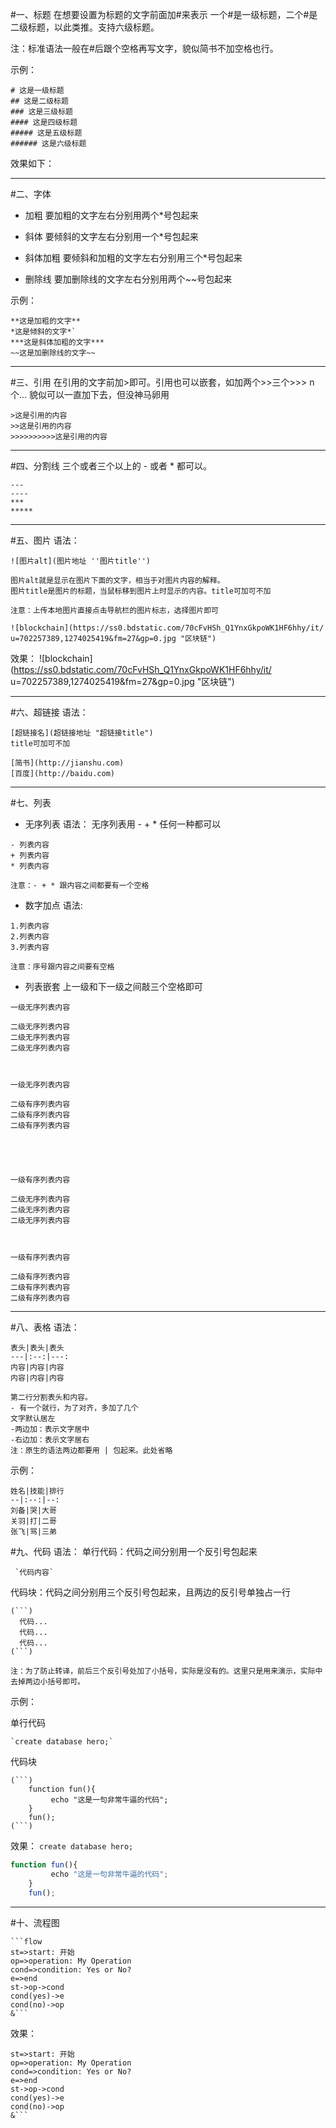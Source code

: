 #一、标题
在想要设置为标题的文字前面加#来表示
一个#是一级标题，二个#是二级标题，以此类推。支持六级标题。

注：标准语法一般在#后跟个空格再写文字，貌似简书不加空格也行。

示例：

```text
# 这是一级标题
## 这是二级标题
### 这是三级标题
#### 这是四级标题
##### 这是五级标题
###### 这是六级标题
```

效果如下：

---

#二、字体

- 加粗
  要加粗的文字左右分别用两个\*号包起来

- 斜体
  要倾斜的文字左右分别用一个\*号包起来

- 斜体加粗
  要倾斜和加粗的文字左右分别用三个\*号包起来

- 删除线
  要加删除线的文字左右分别用两个~~号包起来

示例：

```text
**这是加粗的文字**
*这是倾斜的文字*`
***这是斜体加粗的文字***
~~这是加删除线的文字~~
```

---

#三、引用
在引用的文字前加>即可。引用也可以嵌套，如加两个>>三个>>>
n 个...
貌似可以一直加下去，但没神马卵用

```text
>这是引用的内容
>>这是引用的内容
>>>>>>>>>>这是引用的内容
```

---

#四、分割线
三个或者三个以上的 - 或者 \* 都可以。

```text
---
----
***
*****
```

---

#五、图片
语法：

```text
![图片alt](图片地址 ''图片title'')

图片alt就是显示在图片下面的文字，相当于对图片内容的解释。
图片title是图片的标题，当鼠标移到图片上时显示的内容。title可加可不加

注意：上传本地图片直接点击导航栏的图片标志，选择图片即可
```

```text
![blockchain](https://ss0.bdstatic.com/70cFvHSh_Q1YnxGkpoWK1HF6hhy/it/
u=702257389,1274025419&fm=27&gp=0.jpg "区块链")
```
效果：
![blockchain](https://ss0.bdstatic.com/70cFvHSh_Q1YnxGkpoWK1HF6hhy/it/
u=702257389,1274025419&fm=27&gp=0.jpg "区块链")

---

#六、超链接
语法：

```text
[超链接名](超链接地址 "超链接title")
title可加可不加
```

```text
[简书](http://jianshu.com)
[百度](http://baidu.com)
```

---

#七、列表

- 无序列表
  语法：
  无序列表用 - + \* 任何一种都可以

```text
- 列表内容
+ 列表内容
* 列表内容

注意：- + * 跟内容之间都要有一个空格
```

- 数字加点
  语法:

```text
1.列表内容
2.列表内容
3.列表内容

注意：序号跟内容之间要有空格
```

- 列表嵌套
  上一级和下一级之间敲三个空格即可

```text
一级无序列表内容

二级无序列表内容
二级无序列表内容
二级无序列表内容



一级无序列表内容

二级有序列表内容
二级有序列表内容
二级有序列表内容





一级有序列表内容

二级无序列表内容
二级无序列表内容
二级无序列表内容



一级有序列表内容

二级有序列表内容
二级有序列表内容
二级有序列表内容
```

---

#八、表格
语法：

```text
表头|表头|表头
---|:--:|---:
内容|内容|内容
内容|内容|内容

第二行分割表头和内容。
- 有一个就行，为了对齐，多加了几个
文字默认居左
-两边加：表示文字居中
-右边加：表示文字居右
注：原生的语法两边都要用 | 包起来。此处省略
```

示例：

```text
姓名|技能|排行
--|:--:|--:
刘备|哭|大哥
关羽|打|二哥
张飞|骂|三弟
```

#九、代码
语法：
单行代码：代码之间分别用一个反引号包起来

```text
 `代码内容`
```

代码块：代码之间分别用三个反引号包起来，且两边的反引号单独占一行

````text
(```)
  代码...
  代码...
  代码...
(```)

注：为了防止转译，前后三个反引号处加了小括号，实际是没有的。这里只是用来演示，实际中去掉两边小括号即可。
````

示例：

单行代码

```text
`create database hero;`
```

代码块

````text
(```)
    function fun(){
         echo "这是一句非常牛逼的代码";
    }
    fun();
(```)
````

效果：
`create database hero;`
```javascript
function fun(){
         echo "这是一句非常牛逼的代码";
    }
    fun();
```

---

#十、流程图

````text
```flow
st=>start: 开始
op=>operation: My Operation
cond=>condition: Yes or No?
e=>end
st->op->cond
cond(yes)->e
cond(no)->op
&```
````
效果：
```flow
st=>start: 开始
op=>operation: My Operation
cond=>condition: Yes or No?
e=>end
st->op->cond
cond(yes)->e
cond(no)->op
&```
